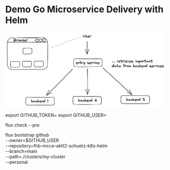 # Demo Go Microservice Delivery with Helm

![](assets/arch-diagram-app.png)

export GITHUB_TOKEN=<your-token>
export GITHUB_USER=<your-username>

flux check --pre

flux bootstrap github \
  --owner=$GITHUB_USER \
  --repository=fhb-mcce-aktt2-schuetz-k8s-helm \
  --branch=main \
  --path=./clusters/my-cluster \
  --personal
